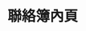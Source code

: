 # 聯絡簿內頁

<api-endpoint openapi-path="./../openapi.yaml" endpoint="/contact_books/{contactBook_id}" method="get"/>